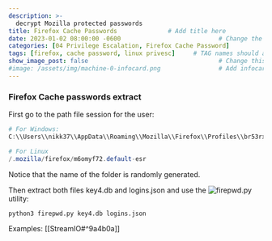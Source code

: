 ```yaml
---
description: >-
  decrypt Mozilla protected passwords
title: Firefox Cache Passwords              # Add title here
date: 2023-01-02 08:00:00 -0600                           # Change the date to match completion date
categories: [04 Privilege Escalation, Firefox Cache Password]                     # Change Templates to Writeup
tags: [firefox, cache password, linux privesc]     # TAG names should always be lowercase; replace template with writeup, and add relevant tags
show_image_post: false                                    # Change this to true
#image: /assets/img/machine-0-infocard.png                # Add infocard image here for post preview image
---
```

### Firefox Cache passwords extract

First go to the path file session for the user:
```powershell
# For Windows:
C:\\Users\\nikk37\\AppData\\Roaming\\Mozilla\\Firefox\\Profiles\\br53rxeg.default-release

# For Linux
/.mozilla/firefox/m6omyf72.default-esr
```
Notice that the name of the folder is randomly generated.

Then extract both files key4.db and logins.json and use the ![firepwd.py](https://github.com/lclevy/firepwd) utility:
```python3
python3 firepwd.py key4.db logins.json
```
Examples:
[[StreamIO#^9a4b0a]]
